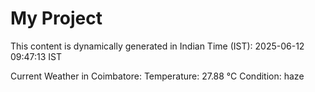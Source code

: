 # My Project

This content is dynamically generated in Indian Time (IST): 2025-06-12 09:47:13 IST


Current Weather in Coimbatore:
Temperature: 27.88 °C
Condition: haze
